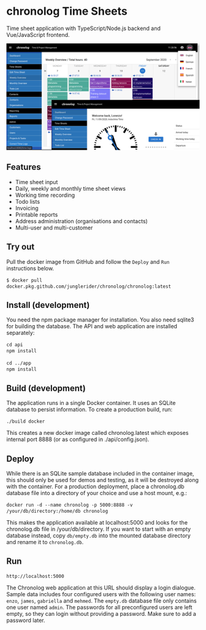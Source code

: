 # chronolog Time Sheets

Time sheet application with TypeScript/Node.js backend and Vue/JavaScript frontend.

![screenshot](screenshot.png "Chronolog Application")

## Features

- Time sheet input
- Daily, weekly and monthly time sheet views
- Working time recording
- Todo lists
- Invoicing
- Printable reports
- Address administration (organisations and contacts)
- Multi-user and multi-customer

## Try out

Pull the docker image from GitHub and follow the `Deploy` and `Run` instructions below.

```
$ docker pull docker.pkg.github.com/junglerider/chronolog/chronolog:latest
```

## Install (development)

You need the npm package manager for installation. You also need sqlite3 for building the database. The API and web application are installed separately:

```
cd api
npm install

cd ../app
npm install
```

## Build (development)

The application runs in a single Docker container. It uses an SQLite database to persist information. To create a production build, run:

```
./build docker
```

This creates a new docker image called chronolog.latest which exposes internal port 8888 (or as configured in ./api/config.json).

## Deploy

While there is an SQLite sample database included in the container image, this should only be used for demos and testing, as it will be destroyed along with the container. For a production deployment, place a chronolog.db database file into a directory of your choice and use a host mount, e.g.:

```
docker run -d --name chronolog -p 5000:8888 -v /your/db/directory:/home/db chronolog
```

This makes the application available at localhost:5000 and looks for the chronolog.db file in /your/db/directory. If you want to start with an empty database instead, copy `db/empty.db` into the mounted database directory and rename it to `chronolog.db`.

## Run

```
http://localhost:5000
```
The Chronolog web application at this URL should display a login dialogue. Sample data includes four configured users with the following user names: `enzo`, `james`, `gabriella` and `mehmed`. The `empty.db` database file only contains one user named `admin`. The passwords for all preconfigured users are left empty, so they can login without providing a password. Make sure to add a password later.